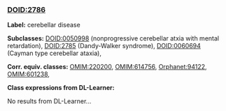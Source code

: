 
### [DOID:2786](http://purl.obolibrary.org/obo/DOID_2786)
**Label:** cerebellar disease

**Subclasses:** [DOID:0050998](http://purl.obolibrary.org/obo/DOID_0050998) (nonprogressive cerebellar atxia with mental retardation), [DOID:2785](http://purl.obolibrary.org/obo/DOID_2785) (Dandy-Walker syndrome), [DOID:0060694](http://purl.obolibrary.org/obo/DOID_0060694) (Cayman type cerebellar ataxia), 

**Corr. equiv. classes:** [OMIM:220200](http://purl.obolibrary.org/obo/OMIM_220200), [OMIM:614756](http://purl.obolibrary.org/obo/OMIM_614756), [Orphanet:94122](http://www.orpha.net/ORDO/Orphanet_94122), [OMIM:601238](http://purl.obolibrary.org/obo/OMIM_601238), 

**Class expressions from DL-Learner:**

No results from DL-Learner...



